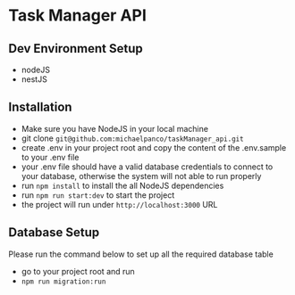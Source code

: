 # Task Manager API

## Dev Environment Setup

-   nodeJS
-   nestJS

## Installation

-   Make sure you have NodeJS in your local machine
-   git clone `git@github.com:michaelpanco/taskManager_api.git`
-   create .env in your project root and copy the content of the .env.sample to
    your .env file
-   your .env file should have a valid database credentials to connect to your
    database, otherwise the system will not able to run properly
-   run `npm install` to install the all NodeJS dependencies
-   run `npm run start:dev` to start the project
-   the project will run under `http://localhost:3000` URL

## Database Setup

Please run the command below to set up all the required database table

-   go to your project root and run
-   `npm run migration:run`

